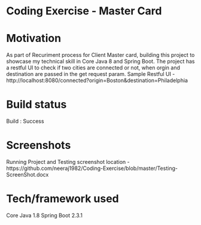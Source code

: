 <h1> Coding Exercise - Master Card </h1>

<h1> Motivation </h1>
As part of Recuriment process for Client Master card, building this project to showcase my technical skill in Core Java 8 and Spring Boot.
The project has a restful UI to check if two cities are connected or not, when orgin and destination are passed in the get request param.
Sample Restful UI - 
http://localhost:8080/connected?origin=Boston&destination=Philadelphia
  
  
<h1> Build status </h1>
Build : Success


<h1> Screenshots </h1>
Running Project and Testing screenshot location - https://github.com/neeraj1982/Coding-Exercise/blob/master/Testing-ScreenShot.docx

<h1> Tech/framework used </h1>

Core Java 1.8 
Spring Boot 2.3.1










